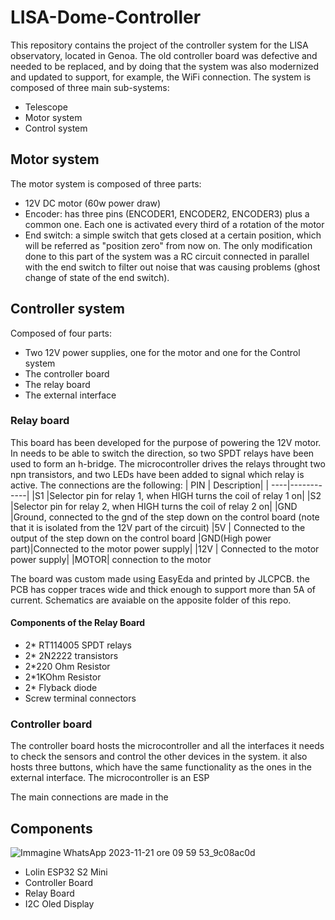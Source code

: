 # LISA-Dome-Controller

This repository contains the project of the controller system for the LISA observatory, located in Genoa. The old controller board was defective and needed to be replaced, and by doing that the system was also modernized and updated to support, for example, the WiFi connection. The system is composed of three main sub-systems:
* Telescope
* Motor system
* Control system

## Motor system
The motor system is composed of three parts:
* 12V DC motor (60w power draw)
* Encoder: has three pins (ENCODER1, ENCODER2, ENCODER3) plus a common one. Each one is activated every third of a rotation of the motor
* End switch: a simple switch that gets closed at a certain position, which will be referred as "position zero" from now on.
The only modification done to this part of the system was a RC circuit connected in parallel with the end switch to filter out noise that was causing problems (ghost change of state of the end switch).


## Controller system
Composed of four parts:
* Two 12V power supplies, one for the motor and one for the Control system
* The controller board
* The relay board
* The external interface

### Relay board
This board has been developed for the purpose of powering the 12V motor. In needs to be able to switch the direction, so two SPDT relays have been used to form an h-bridge. The microcontroller drives the relays throught two npn transistors, and two LEDs have been added to signal which relay is active. The connections are the following:
| PIN | Description|
| ----|------------|
|S1   |Selector pin for relay 1, when HIGH turns the coil of relay 1 on|
|S2   |Selector pin for relay 2, when HIGH turns the coil of relay 2 on|
|GND  |Ground, connected to the gnd of the step down on the control board (note that it is isolated from the 12V part of the circuit) 
|5V   | Connected to the output of the step down on the control board
|GND(High power part)|Connected to the motor power supply|
|12V | Connected to the motor power supply|
|MOTOR| connection to the motor

The board was custom made using EasyEda and printed by JLCPCB. the PCB has copper traces wide and thick enough to support more than 5A of current. Schematics are avaiable on the apposite folder of this repo.

#### Components of the Relay Board
* 2* RT114005 SPDT relays
* 2* 2N2222 transistors
* 2*220 Ohm Resistor
* 2*1KOhm Resistor
* 2* Flyback diode
* Screw terminal connectors



### Controller board
The controller board hosts the microcontroller and all the interfaces it needs to check the sensors and control the other devices in the system. it also hosts three buttons, which have the same functionality as the ones in the external interface. The microcontroller is an ESP

The main connections are made in the 






## Components
![Immagine WhatsApp 2023-11-21 ore 09 59 53_9c08ac0d](https://github.com/castagnoemanuele/LISA-Dome-Controller/assets/100867215/487692d3-7d65-4a4e-9536-0691e81c85d1)

* Lolin ESP32 S2 Mini
* Controller Board
* Relay Board
* I2C Oled Display
	

